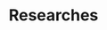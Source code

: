 ---
title: "Researches"
layout: Researches
permalink: /research/
author_profile: true
sidebar_main: true
---